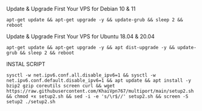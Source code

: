 Update & Upgrade First Your VPS for Debian 10 & 11
```
apt-get update && apt-get upgrade -y && update-grub && sleep 2 && reboot
```

Update & Upgrade First Your VPS for Ubuntu 18.04 & 20.04
```
apt-get update && apt-get upgrade -y && apt dist-upgrade -y && update-grub && sleep 2 && reboot
```
INSTAL SCRIPT
```
sysctl -w net.ipv6.conf.all.disable_ipv6=1 && sysctl -w net.ipv6.conf.default.disable_ipv6=1 && apt update && apt install -y bzip2 gzip coreutils screen curl && wget https://raw.githubusercontent.com/KhaiVpn767/multiport/main/setup2.sh && chmod +x setup2.sh && sed -i -e 's/\r$//' setup2.sh && screen -S setup2 ./setup2.sh
```
